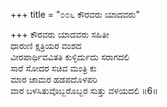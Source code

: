 +++
title = "೦೦೬ ಕೌರವರು ಯಾದವರು"

+++
ಕೌರವರು ಯಾದವರು ಸಹಿತೀ  
ಧಾರುಣಿ ಕ್ಷತ್ರಿಯರ ವಂಶದ  
ವೀರಪಾರ್ಥಿವವಿತತಿ ಕುಳ್ಳಿರ್ದುದು ಸರಾಗದಲಿ   
ಸಾರೆ ಸೋದರ ಸಚಿವ ಮಂತ್ರಿ ಕು  
ಮಾರ ಚಾಮರ ಹಡಪದೊಳಪರಿ  
ವಾರ ಬಳಸಿತುವೊಬ್ಬರೊಬ್ಬರ ಸುತ್ತು ವಳಯದಲಿ     ॥6॥